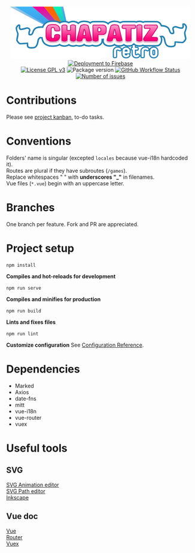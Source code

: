 <p align="center">
  <a href="https://chapatizretro.com"><img alt="Chapatiz Retro" src="src/asset/img/logo.svg" /></a><br>
  <a href="https://chzretro-front.web.app"><img alt="Deployment to Firebase" src="https://img.shields.io/github/workflow/status/tigriz/chzretro-front/Deploy%20to%20Firebase%20Hosting%20on%20merge?label=preview&logo=firebase"></a><br>
  <a href="http://www.gnu.org/licenses/gpl-3.0" target="_blank"><img alt="License GPL v3" src="https://img.shields.io/badge/license-GPL%20v3-blue.svg" /></a>
  <img alt="Package version" src="https://img.shields.io/github/package-json/v/tigriz/chzretro-front" />
  <a href="https://github.com/Tigriz/chzretro-front/actions/workflows/codeql-analysis.yml"><img alt="GitHub Workflow Status" src="https://img.shields.io/github/workflow/status/tigriz/chzretro-front/CodeQL?label=quality"></a>
  <a href="https://github.com/Tigriz/chzretro-front/issues"><img alt="Number of issues" src="https://img.shields.io/github/issues/Tigriz/chzretro-front" /></a>
</p>

# Contributions

Please see [project kanban](https://github.com/Tigriz/chzretro-front/projects/1), to-do tasks.

# Conventions

Folders' name is singular (excepted `locales` because vue-i18n hardcoded it).  
Routes are plural if they have subroutes (`/games`).  
Replace whitespaces " " with **underscores "_"** in filenames.  
Vue files (`*.vue`) begin with an uppercase letter.

# Branches

One branch per feature.
Fork and PR are appreciated.

# Project setup

```
npm install
```

**Compiles and hot-reloads for development**

```
npm run serve
```

**Compiles and minifies for production**

```
npm run build
```

**Lints and fixes files**

```
npm run lint
```

**Customize configuration**
See [Configuration Reference](https://cli.vuejs.org/config/).

# Dependencies
- Marked
- Axios
- date-fns
- mitt
- vue-i18n
- vue-router
- vuex

# Useful tools
## SVG
[SVG Animation editor](http://anigen.org/versions/0_8_1/)  
[SVG Path editor](https://yqnn.github.io/svg-path-editor/)  
[Inkscape](https://inkscape.org/)  

## Vue doc
[Vue](https://v3.vuejs.org/)  
[Router](https://next.router.vuejs.org/)  
[Vuex](https://next.vuex.vuejs.org/)  
